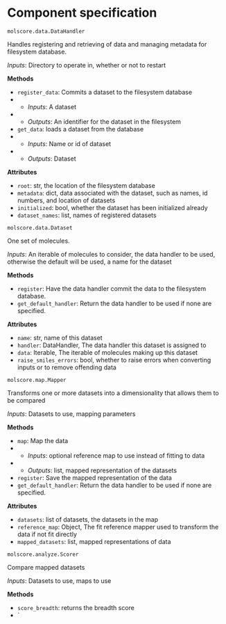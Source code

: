 # Component specification

`molscore.data.DataHandler`

Handles registering and retrieving of data and managing metadata for filesystem database.

*Inputs*: Directory to operate in, whether or not to restart

__Methods__
- `register_data`: Commits a dataset to the filesystem database
- - *Inputs*: A dataset
- - *Outputs*: An identifier for the dataset in the filesystem
- `get_data`: loads a dataset from the database
- - *Inputs*: Name or id of dataset
- - *Outputs*: Dataset

__Attributes__
- `root`: str, the location of the filesystem database
- `metadata`: dict, data associated with the dataset, such as names, id numbers, and location of datasets
- `initialized`: bool, whether the dataset has been initialized already
- `dataset_names`: list, names of registered datasets


`molscore.data.Dataset`

One set of molecules.

*Inputs*: An iterable of molecules to consider, the data handler to be used, otherwise the default will be used, a name for the dataset

__Methods__
- `register`: Have the data handler commit the data to the filesystem database.
- `get_default_handler`: Return the data handler to be used if none are specified.

__Attributes__
- `name`: str, name of this dataset
- `handler`: DataHandler, The data handler this dataset is assigned to
- `data`: Iterable, The iterable of molecules making up this dataset
- `raise_smiles_errors`: bool, whether to raise errors when converting inputs or to remove offending data

`molscore.map.Mapper`

Transforms one or more datasets into a dimensionality that allows them to be compared

*Inputs*: Datasets to use, mapping parameters

__Methods__
- `map`: Map the data
- - *Inputs*: optional reference map to use instead of fitting to data
- - *Outputs*: list, mapped representation of the datasets
- `register`: Save the mapped representation of the data
- `get_default_handler`: Return the data handler to be used if none are specified.

__Attributes__
- `datasets`: list of datasets, the datasets in the map
- `reference_map`: Object, The fit reference mapper used to transform the data if not fit directly
- `mapped_datasets`: list, mapped representations of data

`molscore.analyze.Scorer`

Compare mapped datasets

*Inputs*: Datasets to use, maps to use

__Methods__
- `score_breadth`: returns the breadth score
- `
